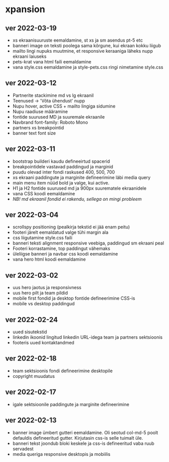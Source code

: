 # xpansion

## ver 2022-03-19
- xs ekraanisuuruste eemaldamine, st xs ja sm asendus pt-5 etc
- banneri image on teksti poolega sama kõrgune, kui ekraan kokku liigub
- mailto lingi nupuks muutmine, et responsive keraaniga läheks nupp ekraani laiuseks
- pets-krat vana html faili eemaldamine
- vana style.css eemaldamine ja style-pets.css ringi nimetamine style.css

## ver 2022-03-12
- Partnerite stackimine md vs lg ekraanil
- Teenused -> 'Võta ühendust' nupp
- Nupu hover, active CSS + mailto lingiga sidumine
- Nupu raadiuse määramine
- fontide suurused MD ja suuremale ekraanile
- Navbrand font-family: Roboto Mono
- partners xs breakpointid
- banner text font size

## ver 2022-03-11
- bootstrap builderi kaudu defineeirtud spacerid 
- breakpointidele vastavad paddingud ja marginid
- puudu olevad inter fondi raskused 400, 500, 700
- xs ekraani paddingute ja marginite defineerimine läbi media query
- main menu item nüüd bold ja valge, kui active.
- H1 ja H2 fontide suurused md ja 900px suurematele ekraanidele
- vana CSS koodi eemaldamine
- *NB! md ekraanil fondid ei rakendu, sellega on mingi probleem*

## ver 2022-03-04
- scrollspy positioning (pealkirja tekstid ei jää enam peitu)
- footeri järelt eemaldatud valge tühi margin ala
- css liigutamine style.css faili
- banneri teksti alignment responsive veebiga, paddingud sm ekraani peal
- Footeri korrastamine, top paddingut vähemaks
- üleliigse banneri ja navbar css koodi eemaldamine
- vana hero html koodi eemaldamine

## ver 2022-03-02
- uus hero jaotus ja responsivness
- uus hero pilt ja team pildid
- mobile first fondid ja desktop fontide defineerimine CSS-is
- mobile vs desktop paddingud

## ver 2022-02-24
- uued sisutekstid
- linkedin ikoonid lingitud linkedin URL-idega team ja partners sektsioonis
- footeris uued kontaktandmed

## ver 2022-02-18 
- team sektsioonis fondi defineerimine desktopile
- copyright muudatus

## ver 2022-02-17
- igale sektsioonile paddingute ja marginite defineerimine

## ver 2022-02-13
- banner image ümbert gutteri eemaldamine. Oli seotud col-md-5 poolt defauldis defineeritud gutter. Kirjutasin css-is selle tuimalt üle. 
- banneri tekst joondub bloki keskele ja css-is defineeritud vaba ruub servadest
- media queriga responsive desktopis ja mobiilis
